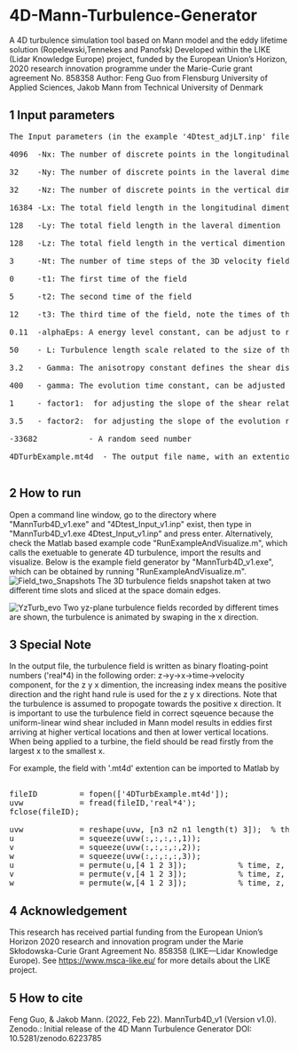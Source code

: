 # 4D-Mann-Turbulence-Generator
A 4D turbulence simulation tool based on Mann model and the eddy lifetime solution (Ropelewski,Tennekes and Panofsk) Developed within the LIKE (Lidar Knowledge Europe) project, funded by the European Union’s Horizon, 2020 research innovation programme under the Marie-Curie grant agreement No. 858358 Author:  Feng Guo from Flensburg University of Applied Sciences,  Jakob Mann from Technical University of Denmark

## 1 Input parameters
<pre>
The Input parameters (in the example '4Dtest_adjLT.inp' file) are described below:<br />
4096  -Nx: The number of discrete points in the longitudinal dimention<br />
32    -Ny: The number of discrete points in the laveral dimention<br />
32    -Nz: The number of discrete points in the vertical dimention<br />
16384 -Lx: The total field length in the longitudinal dimention<br />
128   -Ly: The total field length in the laveral dimention<br />
128   -Lz: The total field length in the vertical dimention<br />
3     -Nt: The number of time steps of the 3D velocity field<br />
0     -t1: The first time of the field<br />
5     -t2: The second time of the field<br />
12    -t3: The third time of the field, note the times of the fields should match the number of time steps!<br />
0.11  -alphaEps: A energy level constant, can be adjust to reach target turbulence intensity<br />
50    - L: Turbulence length scale related to the size of the eddies that contains most of the energy<br />
3.2   - Gamma: The anisotropy constant defines the shear distortion effect <br />
400   - gamma: The evolution time constant, can be adjusted to get different longitudinal coherence <br />
1     - factor1:  for adjusting the slope of the shear related eddy lifetime "tau", the actual slope = -factor1,  for k magnitude approximate 0<br />
3.5   - factor2:  for adjusting the slope of the evolution related eddy lifetime "tau_e", the actual slope = -2/3*factor2,  for k magnitude approximate inf<br />
-33682           - A random seed number<br />
4DTurbExample.mt4d  - The output file name, with an extention of '.mt4d'. <br />
</pre>


## 2 How to run
Open a command line window, go to the directory where "MannTurb4D_v1.exe" and "4Dtest_Input_v1.inp" exist, then type in "MannTurb4D_v1.exe 4Dtest_Input_v1.inp" and press enter.
Alternatively, check the Matlab based example code "RunExampleAndVisualize.m", which calls the exetuable to generate 4D turbulence, import the results and visualize. 
Below is the example field generator by "MannTurb4D_v1.exe", which can be obtained by running "RunExampleAndVisualize.m".
![Field_two_Snapshots](https://user-images.githubusercontent.com/62547702/155133482-eba55353-7113-49ce-a1ce-a088c6949799.png)
The 3D turbulence fields snapshot taken at two different time slots and sliced at the space domain edges. 

![YzTurb_evo](https://user-images.githubusercontent.com/62547702/155133276-a53a4849-34ae-449e-8983-8ba0c06394e9.gif)
Two yz-plane turbulence fields recorded by different times are shown, the turbulence is animated by swaping in the x direction. 

## 3 Special Note
In the output file, the turbulence field is written as binary floating-point numbers ('real*4) in the following order: z->y->x->time->velocity component,  for the z y x dimention, the increasing index means the positive direction and the right hand rule is used for the z y x directions. Note that the turbulence is assumed to propogate towards the positive x direction. It is important to use the turbulence field in correct sqeuence because the uniform-linear wind shear included in Mann model results in eddies first arriving at higher vertical locations and then at lower vertical locations. When being applied to a turbine, the field should be read firstly from the largest x to the smallest x.

For example, the field with '.mt4d' extention can be imported to Matlab by 
<pre>

fileID         = fopen(['4DTurbExample.mt4d']);
uvw            = fread(fileID,'real*4');
fclose(fileID);

uvw            = reshape(uvw, [n3 n2 n1 length(t) 3]);  % the dimention and sequnce should be fixed here
u              = squeeze(uvw(:,:,:,:,1));
v              = squeeze(uvw(:,:,:,:,2));
w              = squeeze(uvw(:,:,:,:,3));
u              = permute(u,[4 1 2 3]);           % time, z, y , x
v              = permute(v,[4 1 2 3]);           % time, z, y , x
w              = permute(w,[4 1 2 3]);           % time, z, y , x
</pre>


## 4 Acknowledgement
This research has received partial funding from the European Union’s Horizon 2020 research and innovation program under the Marie Skłodowska-Curie Grant Agreement No. 858358 (LIKE—Lidar Knowledge Europe). See https://www.msca-like.eu/ for more details about the LIKE project.

## 5 How to cite
Feng Guo, & Jakob Mann. (2022, Feb 22).  MannTurb4D_v1 (Version v1.0). Zenodo.: Initial release of the 4D Mann Turbulence Generator
DOI: 10.5281/zenodo.6223785 
